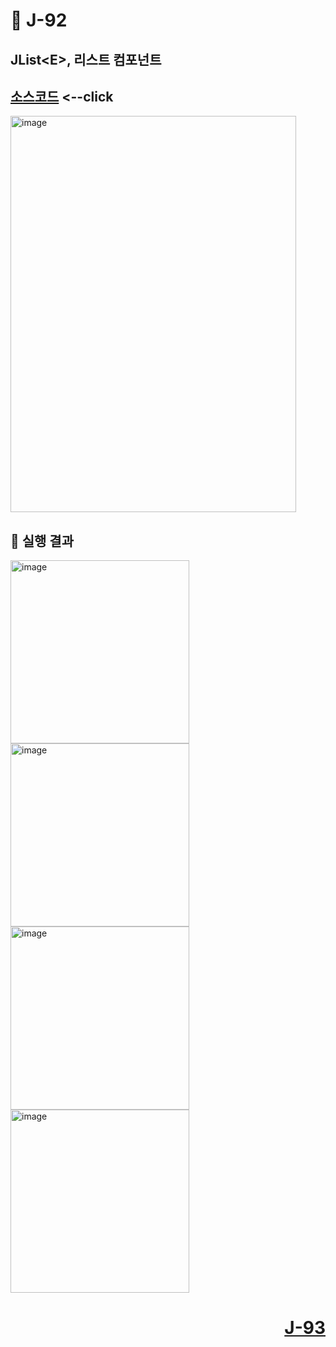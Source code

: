 # 📖 J-92

## JList&lt;E&gt;, 리스트 컴포넌트

[소스코드](./ListChangeEx.java) <--click
---

<img width="457" height="634" alt="image" src="https://github.com/user-attachments/assets/dc805897-cc70-484b-95ee-595d2bc1db2d" />

📘 실행 결과
---

<img width="286" height="293" alt="image" src="https://github.com/user-attachments/assets/1e86be06-3ad5-4911-8b10-461f56183fad" />
<img width="286" height="293" alt="image" src="https://github.com/user-attachments/assets/12088ebf-d452-4cc7-964b-63f49f378573" />
<img width="286" height="293" alt="image" src="https://github.com/user-attachments/assets/355fd30a-cc4a-4bc7-9f99-f1bddfff9698" />
<img width="286" height="293" alt="image" src="https://github.com/user-attachments/assets/9f300a01-3313-4a5b-9f62-472f263a4887" />


# <p align="right">[J-93](./J_93.md)</p>
